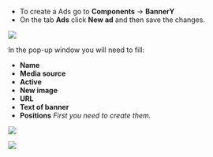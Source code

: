 * To create a Ads go to **Components** -> **BannerY**
* On the tab **Ads** click **New ad** and then save the changes.

[![](http://st.bezumkin.ru/files/e/6/1/e610c64fcbe0bcfc66f1e692e9cb551bs.jpg)](http://st.bezumkin.ru/files/e/6/1/e610c64fcbe0bcfc66f1e692e9cb551b.png)

In the pop-up window you will need to fill:

* **Name**
* **Media source**
* **Active**
* **New image**
* **URL**
* **Text of banner**
* **Positions** *First you need to create them.*

[![](http://st.bezumkin.ru/files/b/4/1/b4158c92313074ea19310728d83191c9s.jpg)](http://st.bezumkin.ru/files/b/4/1/b4158c92313074ea19310728d83191c9.png)

[![](http://st.bezumkin.ru/files/b/4/7/b477805bf083372d0f4647f55330638es.jpg)](http://st.bezumkin.ru/files/b/4/7/b477805bf083372d0f4647f55330638e.png)
